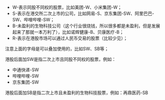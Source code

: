 - W-表示同股不同权的股票，比如美团-W、小米集团-W；
- S-表示在港交所二次上市的公司，比如网易-S、京东集团-SW、阿里巴巴-SW、哔哩哔哩-SW；
- B-未盈利的生物科技公司（这个行业很烧钱，所以很多都是未盈利，但是发展起来了那就一本万利了），比如诺辉健康-B、贝康医疗-B；
- R-表示在港股市场可以通过人民币交易的股票（比较少见）；

注意上面的字母是可以叠加使用的，比如SW、SB等；

港股后面加SW是指二次上市且同股不同权的股票，例如：
- 中通快递-SW
- 哔哩哔哩-SW
- 京东集团-SW

港股后面加SB是指二次上市且未盈利的生物科技股票，例如：再鼎医药-SB
